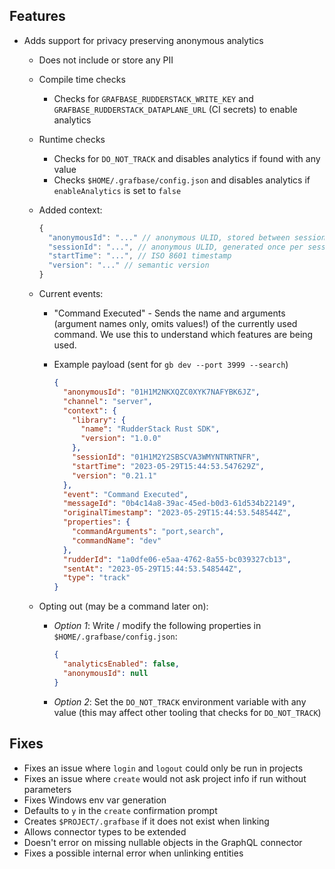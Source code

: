 ## Features

- Adds support for privacy preserving anonymous analytics

  - Does not include or store any PII
  - Compile time checks
    - Checks for `GRAFBASE_RUDDERSTACK_WRITE_KEY` and `GRAFBASE_RUDDERSTACK_DATAPLANE_URL` (CI secrets) to enable analytics
  - Runtime checks
    - Checks for `DO_NOT_TRACK` and disables analytics if found with any value
    - Checks `$HOME/.grafbase/config.json` and disables analytics if `enableAnalytics` is set to `false`
  - Added context:

    ```js
    {
      "anonymousId": "..." // anonymous ULID, stored between sessions. not linked to anything.
      "sessionId": "...", // anonymous ULID, generated once per session. not linked to anything.
      "startTime": "...", // ISO 8601 timestamp
      "version": "..." // semantic version
    }
    ```

  - Current events:

    - "Command Executed" - Sends the name and arguments (argument names only, omits values!) of the currently used command. We use this to understand which features are being used.
    - Example payload (sent for `gb dev --port 3999 --search`)

      ```json
      {
        "anonymousId": "01H1M2NKXQZC0XYK7NAFYBK6JZ",
        "channel": "server",
        "context": {
          "library": {
            "name": "RudderStack Rust SDK",
            "version": "1.0.0"
          },
          "sessionId": "01H1M2Y2SBSCVA3WMYNTNRTNFR",
          "startTime": "2023-05-29T15:44:53.547629Z",
          "version": "0.21.1"
        },
        "event": "Command Executed",
        "messageId": "0b4c14a8-39ac-45ed-b0d3-61d534b22149",
        "originalTimestamp": "2023-05-29T15:44:53.548544Z",
        "properties": {
          "commandArguments": "port,search",
          "commandName": "dev"
        },
        "rudderId": "1a0dfe06-e5aa-4762-8a55-bc039327cb13",
        "sentAt": "2023-05-29T15:44:53.548544Z",
        "type": "track"
      }
      ```

  - Opting out (may be a command later on):

    - _Option 1_: Write / modify the following properties in `$HOME/.grafbase/config.json`:

      ```json
      {
        "analyticsEnabled": false,
        "anonymousId": null
      }
      ```

    - _Option 2_: Set the `DO_NOT_TRACK` environment variable with any value (this may affect other tooling that checks for `DO_NOT_TRACK`)

## Fixes

- Fixes an issue where `login` and `logout` could only be run in projects
- Fixes an issue where `create` would not ask project info if run without parameters
- Fixes Windows env var generation
- Defaults to `y` in the `create` confirmation prompt
- Creates `$PROJECT/.grafbase` if it does not exist when linking
- Allows connector types to be extended
- Doesn't error on missing nullable objects in the GraphQL connector
- Fixes a possible internal error when unlinking entities
